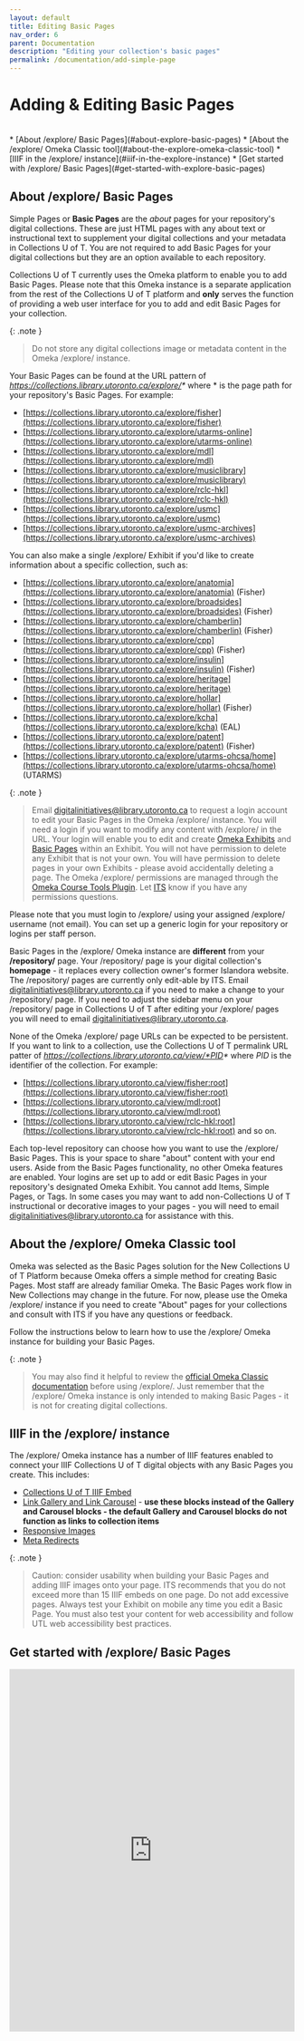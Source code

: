 ```yaml
---
layout: default
title: Editing Basic Pages
nav_order: 6
parent: Documentation
description: "Editing your collection's basic pages"
permalink: /documentation/add-simple-page
---
```


# Adding & Editing Basic Pages

<br/>  
* [About /explore/ Basic Pages](#about-explore-basic-pages)
* [About the /explore/ Omeka Classic tool](#about-the-explore-omeka-classic-tool)
* [IIIF in the /explore/ instance](#iiif-in-the-explore-instance)
* [Get started with /explore/ Basic Pages](#get-started-with-explore-basic-pages)

## About /explore/ Basic Pages
Simple Pages or **Basic Pages** are the _about_ pages for your repository's digital collections. These are just HTML pages with any about text or instructional text to supplement your digital collections and your metadata in Collections U of T. You are not required to add Basic Pages for your digital collections but they are an option available to each repository. 

Collections U of T currently uses the Omeka platform to enable you to add Basic Pages. Please note that this Omeka instance is a separate application from the rest of the Collections U of T platform and **only** serves the function of providing a web user interface for you to add and edit Basic Pages for your collection. 

{: .note }
> Do not store any digital collections image or metadata content in the Omeka /explore/ instance. 

Your Basic Pages can be found at the URL pattern of _https://collections.library.utoronto.ca/explore/*_ where * is the page path for your repository's Basic Pages. For example:
* [https://collections.library.utoronto.ca/explore/fisher](https://collections.library.utoronto.ca/explore/fisher)
* [https://collections.library.utoronto.ca/explore/utarms-online](https://collections.library.utoronto.ca/explore/utarms-online)
* [https://collections.library.utoronto.ca/explore/mdl](https://collections.library.utoronto.ca/explore/mdl)
* [https://collections.library.utoronto.ca/explore/musiclibrary](https://collections.library.utoronto.ca/explore/musiclibrary)
* [https://collections.library.utoronto.ca/explore/rclc-hkl](https://collections.library.utoronto.ca/explore/rclc-hkl)
* [https://collections.library.utoronto.ca/explore/usmc](https://collections.library.utoronto.ca/explore/usmc)
* [https://collections.library.utoronto.ca/explore/usmc-archives](https://collections.library.utoronto.ca/explore/usmc-archives)  

You can also make a single /explore/ Exhibit if you'd like to create information about a specific collection, such as: 
* [https://collections.library.utoronto.ca/explore/anatomia](https://collections.library.utoronto.ca/explore/anatomia) (Fisher)
* [https://collections.library.utoronto.ca/explore/broadsides](https://collections.library.utoronto.ca/explore/broadsides) (Fisher)
* [https://collections.library.utoronto.ca/explore/chamberlin](https://collections.library.utoronto.ca/explore/chamberlin) (Fisher)
* [https://collections.library.utoronto.ca/explore/cpp](https://collections.library.utoronto.ca/explore/cpp) (Fisher)
* [https://collections.library.utoronto.ca/explore/insulin](https://collections.library.utoronto.ca/explore/insulin) (Fisher)
* [https://collections.library.utoronto.ca/explore/heritage](https://collections.library.utoronto.ca/explore/heritage)
* [https://collections.library.utoronto.ca/explore/hollar](https://collections.library.utoronto.ca/explore/hollar) (Fisher)
* [https://collections.library.utoronto.ca/explore/kcha](https://collections.library.utoronto.ca/explore/kcha) (EAL)
* [https://collections.library.utoronto.ca/explore/patent](https://collections.library.utoronto.ca/explore/patent) (Fisher)
* [https://collections.library.utoronto.ca/explore/utarms-ohcsa/home](https://collections.library.utoronto.ca/explore/utarms-ohcsa/home) (UTARMS)

{: .note }
> Email [digitalinitiatives@library.utoronto.ca](mailto:digitalinitiatives@library.utoronto.ca) to request a login account to edit your Basic Pages in the Omeka /explore/ instance. You will need a login if you want to modify any content with /explore/ in the URL. Your login will enable you to edit and create [Omeka Exhibits](https://omeka.org/classic/docs/Plugins/ExhibitBuilder/#getting-started) and [Basic Pages](https://omeka.org/classic/docs/Plugins/ExhibitBuilder/#pages) within an Exhibit. You will not have permission to delete any Exhibit that is not your own. You will have permission to delete pages in your own Exhibits - please avoid accidentally deleting a page. The Omeka /explore/ permissions are managed through the [Omeka Course Tools Plugin](https://omeka.org/classic/plugins/CourseTools/). Let [ITS](mailto:digitalinitiatives@library.utoronto.ca) know if you have any permissions questions.

Please note that you must login to /explore/ using your assigned /explore/ username (not email). You can set up a generic login for your repository or logins per staff person. 

Basic Pages in the /explore/ Omeka instance are **different** from your **/repository/** page. Your /repository/ page is your digital collection's **homepage** - it replaces every collection owner's former Islandora website. The /repository/ pages are currently only edit-able by ITS. Email [digitalinitiatives@library.utoronto.ca](mailto:digitalinitiatives@library.utoronto.ca) if you need to make a change to your /repository/ page. If you need to adjust the sidebar menu on your /repository/ page in Collections U of T after editing your /explore/ pages you will need to email [digitalinitiatives@library.utoronto.ca](mailto:digitalinitiatives@library.utoronto.ca). 

None of the Omeka /explore/ page URLs can be expected to be persistent. If you want to link to a collection, use the Collections U of T permalink URL patter of _https://collections.library.utoronto.ca/view/*PID*_ where *PID* is the identifier of the collection. For example:
* [https://collections.library.utoronto.ca/view/fisher:root](https://collections.library.utoronto.ca/view/fisher:root)
* [https://collections.library.utoronto.ca/view/mdl:root](https://collections.library.utoronto.ca/view/mdl:root)
* [https://collections.library.utoronto.ca/view/rclc-hkl:root](https://collections.library.utoronto.ca/view/rclc-hkl:root) and so on.

Each top-level repository can choose how you want to use the /explore/ Basic Pages. This is your space to share "about" content with your end users. Aside from the Basic Pages functionality, no other Omeka features are enabled. Your logins are set up to add or edit Basic Pages in your repository's designated Omeka Exhibit. You cannot add Items, Simple Pages, or Tags. In some cases you may want to add non-Collections U of T instructional or decorative images to your pages - you will need to email [digitalinitiatives@library.utoronto.ca](mailto:digitalinitiatives@library.utoronto.ca) for assistance with this. 

## About the /explore/ Omeka Classic tool

Omeka was selected as the Basic Pages solution for the New Collections U of T Platform because Omeka offers a simple method for creating Basic Pages. Most staff are already familiar Omeka. The Basic Pages work flow in New Collections may change in the future. For now, please use the Omeka /explore/ instance if you need to create "About" pages for your collections and consult with ITS if you have any questions or feedback.

Follow the instructions below to learn how to use the /explore/ Omeka instance for building your Basic Pages.

{: .note }
> You may also find it helpful to review the [official Omeka Classic documentation](https://omeka.org/classic/docs/) before using /explore/. Just remember that the /explore/ Omeka instance is only intended to making Basic Pages - it is not for creating digital collections.

## IIIF in the /explore/ instance

The /explore/ Omeka instance has a number of IIIF features enabled to connect your IIIF Collections U of T digital objects with any Basic Pages you create. This includes: 
*  [Collections U of T IIIF Embed](https://scribehow.com/shared/Add_and_edit_a_basic_page_for_your_collection__mGEb-jYgTAKCUGsj2ixvxQ#1d20dcb0)
*  [Link Gallery and Link Carousel](https://scribehow.com/shared/Add_and_edit_a_basic_page_for_your_collection__mGEb-jYgTAKCUGsj2ixvxQ#ef14f5a7) - **use these blocks instead of the Gallery and Carousel blocks - the default Gallery and Carousel blocks do not function as links to collection items**
*  [Responsive Images](https://scribehow.com/shared/Add_and_edit_a_basic_page_for_your_collection__mGEb-jYgTAKCUGsj2ixvxQ?referrer=workspace)
*  [Meta Redirects](https://scribehow.com/shared/Add_and_edit_a_basic_page_for_your_collection__mGEb-jYgTAKCUGsj2ixvxQ#d2de0f0e)

{: .note }
> Caution: consider usability when building your Basic Pages and adding IIIF images onto your page. ITS recommends that you do not exceed more than 15 IIIF embeds on one page. Do not add excessive pages. Always test your Exhibit on mobile any time you edit a Basic Page. You must also test your content for web accessibility and follow UTL web accessibility best practices.

## Get started with /explore/ Basic Pages
<iframe src="https://scribehow.com/embed/Add_a_page_to_your_collection__mGEb-jYgTAKCUGsj2ixvxQ?as=scrollable&removeLogo=true" width="100%" height="640" allowfullscreen frameborder="0"></iframe>
